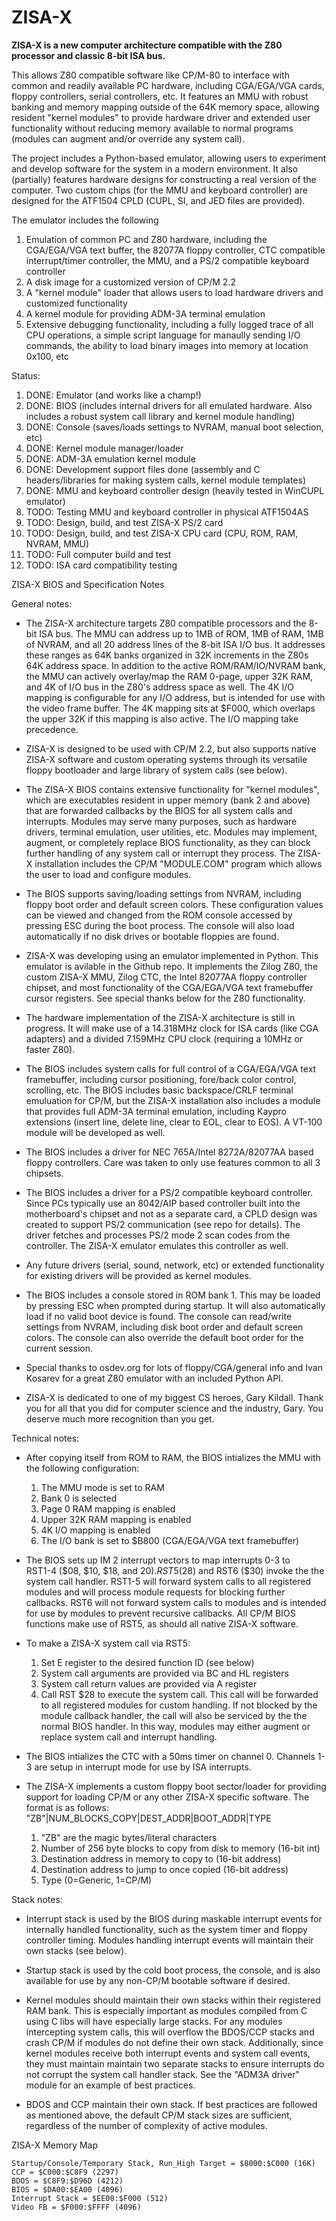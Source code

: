 # ZISA-X

**ZISA-X is a new computer architecture compatible with the Z80 processor and classic 8-bit ISA bus.**

This allows Z80 compatible software like CP/M-80 to interface with common and readily available PC hardware, including CGA/EGA/VGA cards, floppy controllers, serial controllers, etc.
It features an MMU with robust banking and memory mapping outside of the 64K memory space, allowing resident "kernel modules" to provide hardware driver and extended user functionality without reducing memory available to normal programs (modules can augment and/or override any system call).

The project includes a Python-based emulator, allowing users to experiment and develop software for the system in a modern environment.
It also (partially) features hardware designs for constructing a real version of the computer. Two custom chips (for the MMU and keyboard controller) are designed for the ATF1504 CPLD (CUPL, SI, and JED files are provided).

The emulator includes the following
  1. Emulation of common PC and Z80 hardware, including the CGA/EGA/VGA text buffer, the 82077A floppy controller, CTC compatible interrupt/timer controller, the MMU, and a PS/2 compatible keyboard controller
  2. A disk image for a customized version of CP/M 2.2
  3. A "kernel module" loader that allows users to load hardware drivers and customized functionality
  4. A kernel module for providing ADM-3A terminal emulation
  5. Extensive debugging functionality, including a fully logged trace of all CPU operations, a simple script language for manaully sending I/O commands, the ability to load binary images into memory at location 0x100, etc
  
Status:
  1. DONE: Emulator (and works like a champ!)
  2. DONE: BIOS (includes internal drivers for all emulated hardware. Also includes a robust system call library and kernel module handling)
  3. DONE: Console (saves/loads settings to NVRAM, manual boot selection, etc)
  4. DONE: Kernel module manager/loader
  5. DONE: ADM-3A emulation kernel module
  6. DONE: Development support files done (assembly and C headers/libraries for making system calls, kernel module templates)
  7. DONE: MMU and keyboard controller design (heavily tested in WinCUPL emulator)
  8. TODO: Testing MMU and keyboard controller in physical ATF1504AS
  9. TODO: Design, build, and test ZISA-X PS/2 card
  10. TODO: Design, build, and test ZISA-X CPU card (CPU, ROM, RAM, NVRAM, MMU)
  11. TODO: Full computer build and test
  12. TODO: ISA card compatibility testing

ZISA-X BIOS and Specification Notes

General notes:

* The ZISA-X architecture targets Z80 compatible processors and
  the 8-bit ISA bus. The MMU can address up to 1MB of ROM, 1MB of RAM,
  1MB of NVRAM, and all 20 address lines of the 8-bit ISA I/O bus.
  It addresses these ranges as 64K banks organized in 32K increments 
  in the Z80s 64K address space. In addition to the active
  ROM/RAM/IO/NVRAM bank, the MMU can actively overlay/map the
  RAM 0-page, upper 32K RAM, and 4K of I/O bus in the Z80's
  address space as well. The 4K I/O mapping is configurable for any I/O
  address, but is intended for use with the video frame buffer. The 4K
  mapping sits at $F000, which overlaps the upper 32K if this mapping is
  also active. The I/O mapping take precedence. 

* ZISA-X is designed to be used with CP/M 2.2, but also supports native
  ZISA-X software and custom operating systems through its versatile floppy
  bootloader and large library of system calls (see below).

* The ZISA-X BIOS contains extensive functionality for "kernel modules", 
  which are executables resident in upper memory (bank 2 and above)
  that are forwarded callbacks by the BIOS for all system calls and
  interrupts. Modules may serve many purposes, such as hardware drivers,
  terminal emulation, user utilities, etc.  Modules may implement, 
  augment, or completely replace BIOS functionality, as they can block
  further handling of any system call or interrupt they process. The ZISA-X
  installation includes the CP/M "MODULE.COM" program which allows the user
  to load and configure modules.

* The BIOS supports saving/loading settings from NVRAM, including floppy
  boot order and default screen colors. These configuration values can be 
  viewed and changed from the ROM console accessed by pressing ESC during
  the boot process. The console will also load automatically if no disk
  drives or bootable floppies are found.

* ZISA-X was developing using an emulator implemented in Python. This
  emulator is avilable in the Github repo. It implements the Zilog Z80, the
  custom ZISA-X MMU, Zilog CTC, the Intel 82077AA floppy controller chipset,
  and most functionality of the CGA/EGA/VGA text framebuffer cursor
  registers. See special thanks below for the Z80 functionality.

* The hardware implementation of the ZISA-X architecture is still in
  progress. It will make use of a 14.318MHz clock for ISA cards (like CGA
  adapters) and a divided 7.159MHz CPU clock (requiring a 10MHz or faster
  Z80).

* The BIOS includes system calls for full control of a CGA/EGA/VGA
  text framebuffer, including cursor positioning, fore/back color control,
  scrolling, etc. The BIOS includes basic backspace/CRLF terminal
  emuluation for CP/M, but the ZISA-X installation also includes a module
  that provides full ADM-3A terminal emulation, including Kaypro extensions
  (insert line, delete line, clear to EOL, clear to EOS). A VT-100 module
  will be developed as well.

* The BIOS includes a driver for NEC 765A/Intel 8272A/82077AA based floppy
  controllers. Care was taken to only use features common to all 3 chipsets.

* The BIOS includes a driver for a PS/2 compatible keyboard controller.
  Since PCs typically use an 8042/AIP based controller built into the
  motherboard's chipset and not as a separate card, a CPLD design was
  created to support PS/2 communication (see repo for details). The driver
  fetches and processes PS/2 mode 2 scan codes from the controller. The
  ZISA-X emulator emulates this controller as well.

* Any future drivers (serial, sound, network, etc) or extended functionality
  for existing drivers will be provided as kernel modules.

* The BIOS includes a console stored in ROM bank 1. This may be loaded by
  pressing ESC when prompted during startup. It will also automatically load
  if no valid boot device is found. The console can read/write settings from
  NVRAM, including disk boot order and default screen colors. The console
  can also override the default boot order for the current session.

* Special thanks to osdev.org for lots of floppy/CGA/general info and 
  Ivan Kosarev for a great Z80 emulator with an included Python API. 

* ZISA-X is dedicated to one of my biggest CS heroes, Gary Kildall. Thank
  you for all that you did for computer science and the industry, Gary. You
  deserve much more recognition than you get.

Technical notes:

* After copying itself from ROM to RAM, the BIOS intializes the MMU with the
  following configuration:
     1. The MMU mode is set to RAM
     2. Bank 0 is selected
     3. Page 0 RAM mapping is enabled
     4. Upper 32K RAM mapping is enabled
     5. 4K I/O mapping is enabled
     6. The I/O bank is set to $B800 (CGA/EGA/VGA text framebuffer)

* The BIOS sets up IM 2 interrupt vectors to map interrupts 0-3 to  
  RST1-4 ($08, $10, $18, and $20). RST5 ($28) and RST6 ($30) invoke the
  the system call handler. RST1-5 will forward system calls to all registered
  modules and will process module requests for blocking further callbacks.
  RST6 will not forward system calls to modules and is intended for
  use by modules to prevent recursive callbacks.  All CP/M BIOS functions
  make use of RST5, as should all native ZISA-X software. 

* To make a ZISA-X system call via RST5:
     1. Set E register to the desired function ID (see below)
     2. System call arguments are provided via BC and HL registers
     3. System call return values are provided via A register
     5. Call RST $28 to execute the system call. This call will be forwarded
        to all registered modules for custom handling. If not blocked by
        the module callback handler, the call will also be serviced by the
        the normal BIOS handler. In this way, modules may either augment or
        replace system call and interrupt handling.

* The BIOS intializes the CTC with a 50ms timer on channel 0.  Channels 1-3
  are setup in interrupt mode for use by ISA interrupts.

* The ZISA-X implements a custom floppy boot sector/loader for providing
  support for loading CP/M or any other ZISA-X specific software. The 
  format is as follows: "ZB"|NUM_BLOCKS_COPY|DEST_ADDR|BOOT_ADDR|TYPE
    1. "ZB" are the magic bytes/literal characters
    2. Number of 256 byte blocks to copy from disk to memory (16-bit int)
    3. Destination address in memory to copy to (16-bit address)
    4. Destination address to jump to once copied (16-bit address)
    5. Type (0=Generic, 1=CP/M)

Stack notes:

* Interrupt stack is used by the BIOS during maskable interrupt events for
  internally handled functionality, such as the system timer and floppy
  controller timing. Modules handling interrupt events will maintain their
  own stacks (see below).

* Startup stack is used by the cold boot process, the console, and is also
  available for use by any non-CP/M bootable software if desired.

* Kernel modules should maintain their own stacks within their registered
  RAM bank. This is especially important as modules compiled from C using
  C libs will have especially large stacks. For any modules intercepting 
  system calls, this will overflow the BDOS/CCP stacks and crash CP/M if
  modules do not define their own stack. Additionally, since kernel modules
  receive both interrupt events and system call events, they must maintain
  maintain two separate stacks to ensure interrupts do not corrupt the
  system call handler stack. See the "ADM3A driver" module for an example
  of best practices.

* BDOS and CCP maintain their own stack.  If best practices are followed
  as mentioned above, the default CP/M stack sizes are sufficient,
  regardless of the number of complexity of active modules.

ZISA-X Memory Map

```
Startup/Console/Temporary Stack, Run_High Target = $8000:$C000 (16K)
CCP = $C000:$C8F9 (2297)
BDOS = $C8F9:$D96D (4212)
BIOS = $DA00:$EA00 (4096)
Interrupt Stack = $EE00:$F000 (512)
Video FB = $F000:$FFFF (4096)
```
